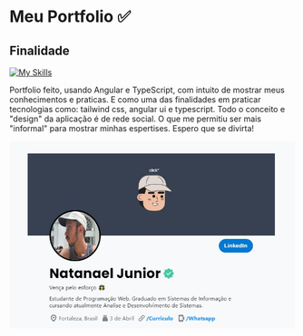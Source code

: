 <h1>Meu Portfolio ✅ 
<h2>Finalidade</h2>

[![My Skills](https://skillicons.dev/icons?i=angular)](https://skillicons.dev)

Portfolio feito, usando Angular e TypeScript, com intuito de mostrar meus conhecimentos e praticas. E como uma das finalidades em praticar tecnologias como: tailwind css, angular ui e typescript. Todo o conceito e "design" da aplicação é de rede social. O que me permitiu ser mais "informal" para mostrar minhas espertises. Espero que se divirta!

<p><a target="_blank" href="https://portfoliojunior.vercel.app/"><img src="src/assets/portfoliojunior.JPG"></a></p>


